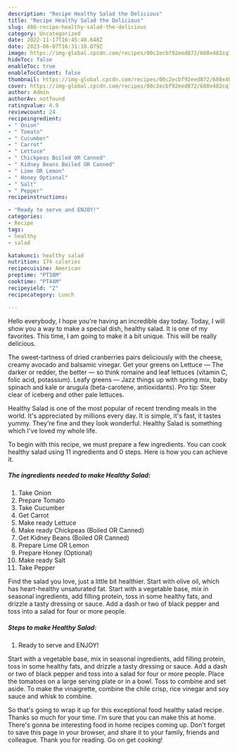 ```yaml
---
description: "Recipe Healthy Salad the Delicious"
title: "Recipe Healthy Salad the Delicious"
slug: 486-recipe-healthy-salad-the-delicious
category: Uncategorized
date: 2022-11-17T16:45:48.648Z
date: 2023-06-07T16:31:10.079Z
image: https://img-global.cpcdn.com/recipes/00c2ecbf92eed872/680x482cq70/healthy-salad-recipe-main-photo.jpg
hideToc: false
enableToc: true
enableTocContent: false
thumbnail: https://img-global.cpcdn.com/recipes/00c2ecbf92eed872/680x482cq70/healthy-salad-recipe-main-photo.jpg
cover: https://img-global.cpcdn.com/recipes/00c2ecbf92eed872/680x482cq70/healthy-salad-recipe-main-photo.jpg
author: Admin
authorAv: notfound
ratingvalue: 4.9
reviewcount: 24
recipeingredient:
- " Onion"
- " Tomato"
- " Cucumber"
- " Carrot"
- " Lettuce"
- " Chickpeas Boiled OR Canned"
- " Kidney Beans Boiled OR Canned"
- " Lime OR Lemon"
- " Honey Optional"
- " Salt"
- " Pepper"
recipeinstructions:

- "Ready to serve and ENJOY!"
categories:
- Recipe
tags:
- healthy
- salad

katakunci: healthy salad 
nutrition: 174 calories
recipecuisine: American
preptime: "PT38M"
cooktime: "PT44M"
recipeyield: "2"
recipecategory: Lunch

---
```



Hello everybody, I hope you're having an incredible day today. Today, I will show you a way to make a special dish, healthy salad. It is one of my favorites. This time, I am going to make it a bit unique. This will be really delicious.

The sweet-tartness of dried cranberries pairs deliciously with the cheese, creamy avocado and balsamic vinegar. Get your greens on Lettuce — The darker or redder, the better — so think romaine and leaf lettuces (vitamin C, folic acid, potassium). Leafy greens — Jazz things up with spring mix, baby spinach and kale or arugula (beta-carotene, antioxidants). Pro tip: Steer clear of iceberg and other pale lettuces.

Healthy Salad is one of the most popular of recent trending meals in the world. It's appreciated by millions every day. It is simple, it's fast, it tastes yummy. They're fine and they look wonderful. Healthy Salad is something which I've loved my whole life.


To begin with this recipe, we must prepare a few ingredients. You can cook healthy salad using 11 ingredients and 0 steps. Here is how you can achieve it.

<!--inarticleads1-->

##### The ingredients needed to make Healthy Salad:

1. Take  Onion
1. Prepare  Tomato
1. Take  Cucumber
1. Get  Carrot
1. Make ready  Lettuce
1. Make ready  Chickpeas (Boiled OR Canned)
1. Get  Kidney Beans (Boiled OR Canned)
1. Prepare  Lime OR Lemon
1. Prepare  Honey (Optional)
1. Make ready  Salt
1. Take  Pepper


Find the salad you love, just a little bit healthier. Start with olive oil, which has heart-healthy unsaturated fat. Start with a vegetable base, mix in seasonal ingredients, add filling protein, toss in some healthy fats, and drizzle a tasty dressing or sauce. Add a dash or two of black pepper and toss into a salad for four or more people. 

<!--inarticleads2-->

##### Steps to make Healthy Salad:


1. Ready to serve and ENJOY!

Start with a vegetable base, mix in seasonal ingredients, add filling protein, toss in some healthy fats, and drizzle a tasty dressing or sauce. Add a dash or two of black pepper and toss into a salad for four or more people. Place the tomatoes on a large serving plate or in a bowl. Toss to combine and set aside. To make the vinaigrette, combine the chile crisp, rice vinegar and soy sauce and whisk to combine. 

So that's going to wrap it up for this exceptional food healthy salad recipe. Thanks so much for your time. I'm sure that you can make this at home. There's gonna be interesting food in home recipes coming up. Don't forget to save this page in your browser, and share it to your family, friends and colleague. Thank you for reading. Go on get cooking!
